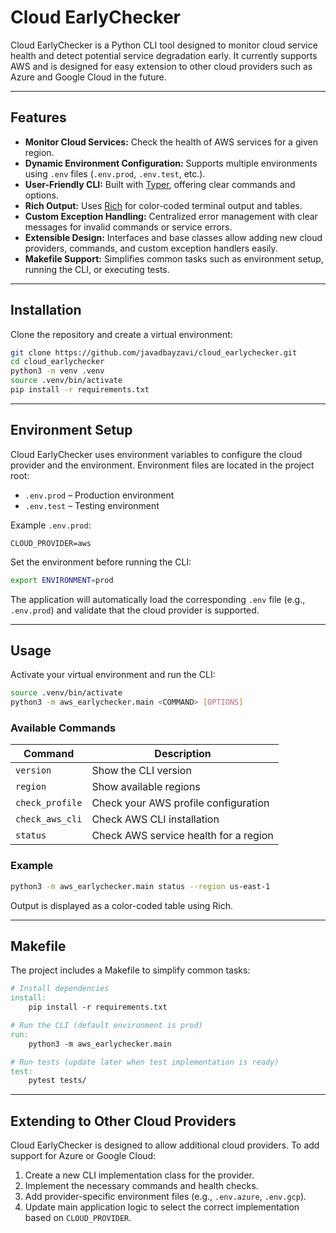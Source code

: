# Cloud EarlyChecker

Cloud EarlyChecker is a Python CLI tool designed to monitor cloud service health and detect potential service degradation early. It currently supports AWS and is designed for easy extension to other cloud providers such as Azure and Google Cloud in the future.

---

## Features

- **Monitor Cloud Services:** Check the health of AWS services for a given region.
- **Dynamic Environment Configuration:** Supports multiple environments using `.env` files (`.env.prod`, `.env.test`, etc.).
- **User-Friendly CLI:** Built with [Typer](https://typer.tiangolo.com/), offering clear commands and options.
- **Rich Output:** Uses [Rich](https://rich.readthedocs.io/) for color-coded terminal output and tables.
- **Custom Exception Handling:** Centralized error management with clear messages for invalid commands or service errors.
- **Extensible Design:** Interfaces and base classes allow adding new cloud providers, commands, and custom exception handlers easily.
- **Makefile Support:** Simplifies common tasks such as environment setup, running the CLI, or executing tests.

---

## Installation

Clone the repository and create a virtual environment:

```bash
git clone https://github.com/javadbayzavi/cloud_earlychecker.git
cd cloud_earlychecker
python3 -m venv .venv
source .venv/bin/activate
pip install -r requirements.txt
```

---

## Environment Setup

Cloud EarlyChecker uses environment variables to configure the cloud provider and the environment. Environment files are located in the project root:

- `.env.prod` – Production environment
- `.env.test` – Testing environment

Example `.env.prod`:

```env
CLOUD_PROVIDER=aws
```

Set the environment before running the CLI:

```bash
export ENVIRONMENT=prod
```

The application will automatically load the corresponding `.env` file (e.g., `.env.prod`) and validate that the cloud provider is supported.

---

## Usage

Activate your virtual environment and run the CLI:

```bash
source .venv/bin/activate
python3 -m aws_earlychecker.main <COMMAND> [OPTIONS]
```

### Available Commands

| Command            | Description                                |
|-------------------|--------------------------------------------|
| `version`          | Show the CLI version                        |
| `region`           | Show available regions                       |
| `check_profile`    | Check your AWS profile configuration        |
| `check_aws_cli`    | Check AWS CLI installation                  |
| `status`           | Check AWS service health for a region       |

### Example

```bash
python3 -m aws_earlychecker.main status --region us-east-1
```

Output is displayed as a color-coded table using Rich.

---

## Makefile

The project includes a Makefile to simplify common tasks:

```makefile
# Install dependencies
install:
	pip install -r requirements.txt

# Run the CLI (default environment is prod)
run:
	python3 -m aws_earlychecker.main

# Run tests (update later when test implementation is ready)
test:
	pytest tests/
```

---

## Extending to Other Cloud Providers

Cloud EarlyChecker is designed to allow additional cloud providers. To add support for Azure or Google Cloud:

1. Create a new CLI implementation class for the provider.
2. Implement the necessary commands and health checks.
3. Add provider-specific environment files (e.g., `.env.azure`, `.env.gcp`).
4. Update main application logic to select the correct implementation based on `CLOUD_PROVIDER`.
